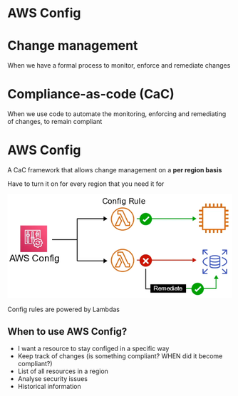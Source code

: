 # AWS Config

# Change management

When we have a formal process to monitor, enforce and remediate changes

# Compliance-as-code (CaC)

When we use code to automate the monitoring, enforcing and remediating of changes, to remain compliant

# AWS Config

A CaC framework that allows change management on a **per region basis**

Have to turn it on for every region that you need it for

![Untitled](AWS%20Config%20af4354e429294aa2aababada622368c1/Untitled.png)

Config rules are powered by Lambdas

## When to use AWS Config?

- I want a resource to stay configed in a specific way
- Keep track of changes (is something compliant? WHEN did it become compliant?)
- List of all resources in a region
- Analyse security issues
- Historical information